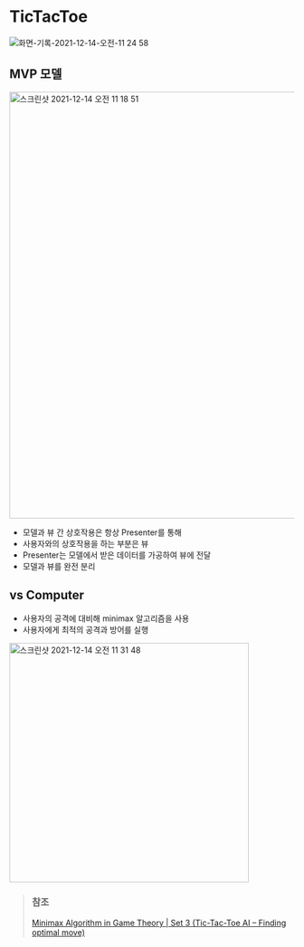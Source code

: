 # TicTacToe
![화면-기록-2021-12-14-오전-11 24 58](https://user-images.githubusercontent.com/65120581/145922144-c90d8c75-6c51-4ceb-8db9-1e06ee92645a.gif)
## MVP 모델
<img width="754" alt="스크린샷 2021-12-14 오전 11 18 51" src="https://user-images.githubusercontent.com/65120581/145921070-ccb52d16-8e05-411b-b224-ccd04e766b26.png">

- 모델과 뷰 간 상호작용은 항상 Presenter를 통해
- 사용자와의 상호작용을 하는 부분은 뷰
- Presenter는 모델에서 받은 데이터를 가공하여 뷰에 전달
- 모델과 뷰를 완전 분리


## vs Computer
- 사용자의 공격에 대비해 minimax 알고리즘을 사용
- 사용자에게 최적의 공격과 방어를 실행


<img width="423" alt="스크린샷 2021-12-14 오전 11 31 48" src="https://user-images.githubusercontent.com/65120581/145922331-56aebf3a-ba89-43e5-bb50-c2755330a838.png">


> ### 참조
> [Minimax Algorithm in Game Theory | Set 3 (Tic-Tac-Toe AI – Finding optimal move)](https://www.geeksforgeeks.org/minimax-algorithm-in-game-theory-set-3-tic-tac-toe-ai-finding-optimal-move/)
